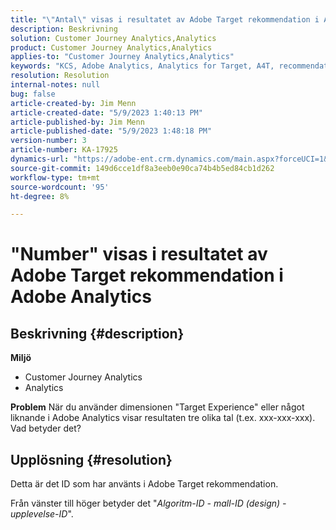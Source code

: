 ```yaml
---
title: "\"Antal\" visas i resultatet av Adobe Target rekommendation i Adobe Analytics"
description: Beskrivning
solution: Customer Journey Analytics,Analytics
product: Customer Journey Analytics,Analytics
applies-to: "Customer Journey Analytics,Analytics"
keywords: "KCS, Adobe Analytics, Analytics for Target, A4T, recommendation, FAQ, Adobe Target, number, results, display"
resolution: Resolution
internal-notes: null
bug: false
article-created-by: Jim Menn
article-created-date: "5/9/2023 1:40:13 PM"
article-published-by: Jim Menn
article-published-date: "5/9/2023 1:48:18 PM"
version-number: 3
article-number: KA-17925
dynamics-url: "https://adobe-ent.crm.dynamics.com/main.aspx?forceUCI=1&pagetype=entityrecord&etn=knowledgearticle&id=65f83d05-6fee-ed11-8849-6045bd006b3d"
source-git-commit: 149d6cce1df8a3eeb0e90ca74b4b5ed84cb1d262
workflow-type: tm+mt
source-wordcount: '95'
ht-degree: 8%

---
```


# &quot;Number&quot; visas i resultatet av Adobe Target rekommendation i Adobe Analytics

## Beskrivning {#description}

<b>Miljö</b>
- Customer Journey Analytics
- Analytics 




<b>Problem</b>
När du använder dimensionen &quot;Target Experience&quot; eller något liknande i Adobe Analytics visar resultaten tre olika tal (t.ex. xxx-xxx-xxx).
Vad betyder det?


## Upplösning {#resolution}


Detta är det ID som har använts i Adobe Target rekommendation.

Från vänster till höger betyder det &quot;*Algoritm-ID - mall-ID (design) - upplevelse-ID*&quot;.
